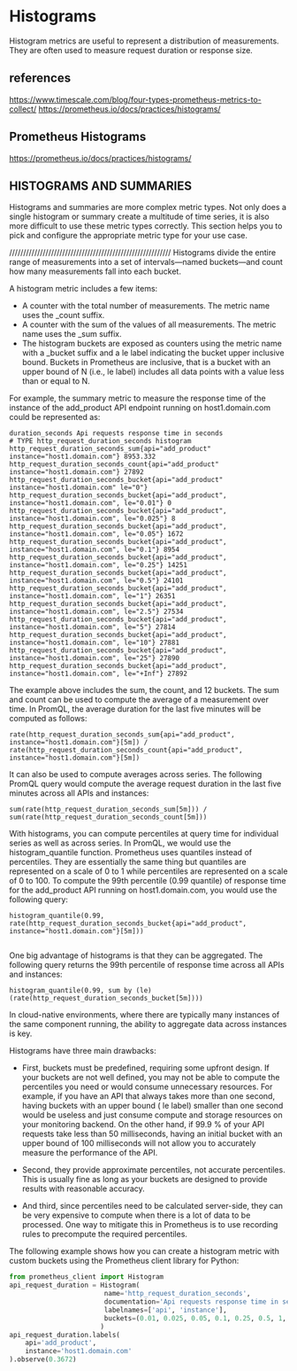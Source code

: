 # Histograms

Histogram metrics are useful to represent a distribution of measurements. They are often used to measure request duration or response size.

## references

https://www.timescale.com/blog/four-types-prometheus-metrics-to-collect/
https://prometheus.io/docs/practices/histograms/

## Prometheus Histograms

https://prometheus.io/docs/practices/histograms/

## HISTOGRAMS AND SUMMARIES

Histograms and summaries are more complex metric types. Not only does a single histogram or summary create a multitude of time series, it is also more difficult to use these metric types correctly. This section helps you to pick and configure the appropriate metric type for your use case.


//////////////////////////////////////////////////////////
Histograms divide the entire range of measurements into a set of intervals—named buckets—and count how many measurements fall into each bucket.

A histogram metric includes a few items:

- A counter with the total number of measurements. The metric name uses the _count suffix.
- A counter with the sum of the values of all measurements. The metric name uses the _sum suffix.
- The histogram buckets are exposed as counters using the metric name with a _bucket suffix and a le label indicating the bucket upper inclusive bound. Buckets in Prometheus are inclusive, that is a bucket with an upper bound of N (i.e., le label) includes all data points with a value less than or equal to N.

For example, the summary metric to measure the response time of the instance of the add_product API endpoint running on host1.domain.com could be represented as:

```exposition-format
duration_seconds Api requests response time in seconds
# TYPE http_request_duration_seconds histogram
http_request_duration_seconds_sum{api="add_product" instance="host1.domain.com"} 8953.332
http_request_duration_seconds_count{api="add_product" instance="host1.domain.com"} 27892
http_request_duration_seconds_bucket{api="add_product" instance="host1.domain.com" le="0"}
http_request_duration_seconds_bucket{api="add_product", instance="host1.domain.com", le="0.01"} 0
http_request_duration_seconds_bucket{api="add_product", instance="host1.domain.com", le="0.025"} 8
http_request_duration_seconds_bucket{api="add_product", instance="host1.domain.com", le="0.05"} 1672
http_request_duration_seconds_bucket{api="add_product", instance="host1.domain.com", le="0.1"} 8954
http_request_duration_seconds_bucket{api="add_product", instance="host1.domain.com", le="0.25"} 14251
http_request_duration_seconds_bucket{api="add_product", instance="host1.domain.com", le="0.5"} 24101
http_request_duration_seconds_bucket{api="add_product", instance="host1.domain.com", le="1"} 26351
http_request_duration_seconds_bucket{api="add_product", instance="host1.domain.com", le="2.5"} 27534
http_request_duration_seconds_bucket{api="add_product", instance="host1.domain.com", le="5"} 27814
http_request_duration_seconds_bucket{api="add_product", instance="host1.domain.com", le="10"} 27881
http_request_duration_seconds_bucket{api="add_product", instance="host1.domain.com", le="25"} 27890
http_request_duration_seconds_bucket{api="add_product", instance="host1.domain.com", le="+Inf"} 27892
```

The example above includes the sum, the count, and 12 buckets. The sum and count can be used to compute the average of a measurement over time. In PromQL, the average duration for the last five minutes will be computed as follows:

```promql
rate(http_request_duration_seconds_sum{api="add_product", instance="host1.domain.com"}[5m]) / rate(http_request_duration_seconds_count{api="add_product", instance="host1.domain.com"}[5m])
```

It can also be used to compute averages across series. The following PromQL query would compute the average request duration in the last five minutes across all APIs and instances:

```promql
sum(rate(http_request_duration_seconds_sum[5m])) / sum(rate(http_request_duration_seconds_count[5m]))
```

With histograms, you can compute percentiles at query time for individual series as well as across series. In PromQL, we would use the histogram_quantile function. Prometheus uses quantiles instead of percentiles. They are essentially the same thing but quantiles are represented on a scale of 0 to 1 while percentiles are represented on a scale of 0 to 100. To compute the 99th percentile (0.99 quantile) of response time for the add_product API running on host1.domain.com, you would use the following query:

```promql
histogram_quantile(0.99, rate(http_request_duration_seconds_bucket{api="add_product", instance="host1.domain.com"}[5m]))
  
```

One big advantage of histograms is that they can be aggregated. The following query returns the 99th percentile of response time across all APIs and instances:

```promql
histogram_quantile(0.99, sum by (le) (rate(http_request_duration_seconds_bucket[5m])))
```

In cloud-native environments, where there are typically many instances of the same component running, the ability to aggregate data across instances is key.

Histograms have three main drawbacks:

- First, buckets must be predefined, requiring some upfront design. If your buckets are not well defined, you may not be able to compute the percentiles you need or would consume unnecessary resources. For example, if you have an API that always takes more than one second, having buckets with an upper bound ( le label) smaller than one second would be useless and just consume compute and storage resources on your monitoring backend. On the other hand, if 99.9 % of your API requests take less than 50 milliseconds, having an initial bucket with an upper bound of 100 milliseconds will not allow you to accurately measure the performance of the API.

- Second, they provide approximate percentiles, not accurate percentiles. This is usually fine as long as your buckets are designed to provide results with reasonable accuracy.

- And third, since percentiles need to be calculated server-side, they can be very expensive to compute when there is a lot of data to be processed. One way to mitigate this in Prometheus is to use recording rules to precompute the required percentiles.

The following example shows how you can create a histogram metric with custom buckets using the Prometheus client library for Python:

```python
from prometheus_client import Histogram
api_request_duration = Histogram(
                        name='http_request_duration_seconds',
                        documentation='Api requests response time in seconds',
                        labelnames=['api', 'instance'],
                        buckets=(0.01, 0.025, 0.05, 0.1, 0.25, 0.5, 1, 2.5, 5, 10, 25 )
                       )
api_request_duration.labels(
    api='add_product',
    instance='host1.domain.com'
).observe(0.3672)
```

